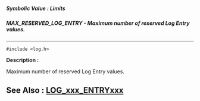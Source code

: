 ##### Symbolic Value : Limits
##### MAX_RESERVED_LOG_ENTRY - Maximum number of reserved Log Entry values.
---
```
#include <log.h>
```
**Description :**

Maximum number of reserved Log Entry values.

**See Also :**
[LOG_xxx_ENTRYxxx](/reference/Symb/LOG_xxx_ENTRYxxx)
---
